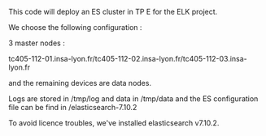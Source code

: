 This code will deploy an ES cluster in TP E for the ELK project.

We choose the following configuration :

3 master nodes :

tc405-112-01.insa-lyon.fr/tc405-112-02.insa-lyon.fr/tc405-112-03.insa-lyon.fr

and the remaining devices are data nodes. 

Logs are stored in /tmp/log and data in /tmp/data and the ES configuration file can be find in /elasticsearch-7.10.2

To avoid licence troubles, we've installed elasticsearch v7.10.2. 
